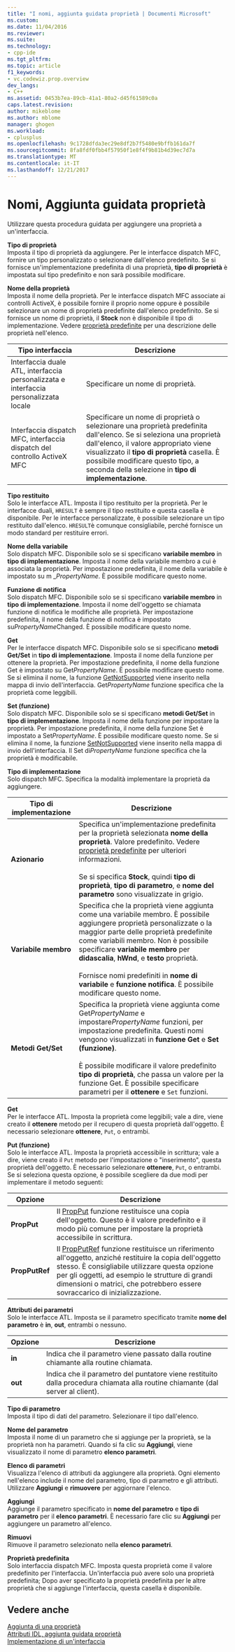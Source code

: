 ```yaml
---
title: "I nomi, aggiunta guidata proprietà | Documenti Microsoft"
ms.custom: 
ms.date: 11/04/2016
ms.reviewer: 
ms.suite: 
ms.technology:
- cpp-ide
ms.tgt_pltfrm: 
ms.topic: article
f1_keywords:
- vc.codewiz.prop.overview
dev_langs:
- C++
ms.assetid: 0453b7ea-89cb-41a1-80a2-d45f61589c0a
caps.latest.revision: 
author: mikeblome
ms.author: mblome
manager: ghogen
ms.workload:
- cplusplus
ms.openlocfilehash: 9c1728dfda3ec29e8df2b7f5480e9bffb161da7f
ms.sourcegitcommit: 8fa8fdf0fbb4f57950f1e8f4f9b81b4d39ec7d7a
ms.translationtype: MT
ms.contentlocale: it-IT
ms.lasthandoff: 12/21/2017
---
```

# <a name="names-add-property-wizard"></a>Nomi, Aggiunta guidata proprietà
Utilizzare questa procedura guidata per aggiungere una proprietà a un'interfaccia.  
  
 **Tipo di proprietà**  
 Imposta il tipo di proprietà da aggiungere. Per le interfacce dispatch MFC, fornire un tipo personalizzato o selezionare dall'elenco predefinito. Se si fornisce un'implementazione predefinita di una proprietà, **tipo di proprietà** è impostata sul tipo predefinito e non sarà possibile modificare.  
  
 **Nome della proprietà**  
 Imposta il nome della proprietà. Per le interfacce dispatch MFC associate ai controlli ActiveX, è possibile fornire il proprio nome oppure è possibile selezionare un nome di proprietà predefinite dall'elenco predefinito. Se si fornisce un nome di proprietà, il **Stock** non è disponibile il tipo di implementazione. Vedere [proprietà predefinite](../ide/stock-properties.md) per una descrizione delle proprietà nell'elenco.  
  
|Tipo interfaccia|Descrizione|  
|--------------------|-----------------|  
|Interfaccia duale ATL, interfaccia personalizzata e interfaccia personalizzata locale|Specificare un nome di proprietà.|  
|Interfaccia dispatch MFC, interfaccia dispatch del controllo ActiveX MFC|Specificare un nome di proprietà o selezionare una proprietà predefinita dall'elenco. Se si seleziona una proprietà dall'elenco, il valore appropriato viene visualizzato il **tipo di proprietà** casella. È possibile modificare questo tipo, a seconda della selezione in **tipo di implementazione**.|  
  
 **Tipo restituito**  
 Solo le interfacce ATL. Imposta il tipo restituito per la proprietà. Per le interfacce duali, `HRESULT` è sempre il tipo restituito e questa casella è disponibile. Per le interfacce personalizzate, è possibile selezionare un tipo restituito dall'elenco. `HRESULT`è comunque consigliabile, perché fornisce un modo standard per restituire errori.  
  
 **Nome della variabile**  
 Solo dispatch MFC. Disponibile solo se si specificano **variabile membro** in **tipo di implementazione**. Imposta il nome della variabile membro a cui è associata la proprietà. Per impostazione predefinita, il nome della variabile è impostato su m _*PropertyName*. È possibile modificare questo nome.  
  
 **Funzione di notifica**  
 Solo dispatch MFC. Disponibile solo se si specificano **variabile membro** in **tipo di implementazione**. Imposta il nome dell'oggetto se chiamata funzione di notifica le modifiche alle proprietà. Per impostazione predefinita, il nome della funzione di notifica è impostato su*PropertyName*Changed. È possibile modificare questo nome.  
  
 **Get**  
 Per le interfacce dispatch MFC. Disponibile solo se si specificano **metodi Get/Set** in **tipo di implementazione**. Imposta il nome della funzione per ottenere la proprietà. Per impostazione predefinita, il nome della funzione Get è impostato su Get*PropertyName*. È possibile modificare questo nome. Se si elimina il nome, la funzione [GetNotSupported](../mfc/reference/colecontrol-class.md#getnotsupported) viene inserito nella mappa di invio dell'interfaccia. Get*PropertyName* funzione specifica che la proprietà come leggibili.  
  
 **Set (funzione)**  
 Solo dispatch MFC. Disponibile solo se si specificano **metodi Get/Set** in **tipo di implementazione**. Imposta il nome della funzione per impostare la proprietà. Per impostazione predefinita, il nome della funzione Set è impostato a Set*PropertyName*. È possibile modificare questo nome. Se si elimina il nome, la funzione [SetNotSupported](../mfc/reference/colecontrol-class.md#setnotsupported) viene inserito nella mappa di invio dell'interfaccia. Il Set di*PropertyName* funzione specifica che la proprietà è modificabile.  
  
 **Tipo di implementazione**  
 Solo dispatch MFC. Specifica la modalità implementare la proprietà da aggiungere.  
  
|Tipo di implementazione|Descrizione|  
|-------------------------|-----------------|  
|**Azionario**|Specifica un'implementazione predefinita per la proprietà selezionata **nome della proprietà**. Valore predefinito. Vedere [proprietà predefinite](../ide/stock-properties.md) per ulteriori informazioni.<br /><br /> Se si specifica **Stock**, quindi **tipo di proprietà**, **tipo di parametro**, e **nome del parametro** sono visualizzate in grigio.|  
|**Variabile membro**|Specifica che la proprietà viene aggiunta come una variabile membro. È possibile aggiungere proprietà personalizzate o la maggior parte delle proprietà predefinite come variabili membro. Non è possibile specificare **variabile membro** per **didascalia**, **hWnd**, e **testo** proprietà.<br /><br /> Fornisce nomi predefiniti in **nome di variabile** e **funzione notifica**. È possibile modificare questo nome.|  
|**Metodi Get/Set**|Specifica la proprietà viene aggiunta come Get*PropertyName* e impostare*PropertyName* funzioni, per impostazione predefinita. Questi nomi vengono visualizzati in **funzione Get** e **Set (funzione)**.<br /><br /> È possibile modificare il valore predefinito **tipo di proprietà**, che passa un valore per la funzione Get. È possibile specificare parametri per il **ottenere** e `Set` funzioni.|  
  
 **Get**  
 Per le interfacce ATL. Imposta la proprietà come leggibili; vale a dire, viene creato il **ottenere** metodo per il recupero di questa proprietà dall'oggetto. È necessario selezionare **ottenere**, `Put`, o entrambi.  
  
 **Put (funzione)**  
 Solo le interfacce ATL. Imposta la proprietà accessibile in scrittura; vale a dire, viene creato il `Put` metodo per l'impostazione o "inserimento", questa proprietà dell'oggetto. È necessario selezionare **ottenere**, `Put`, o entrambi. Se si seleziona questa opzione, è possibile scegliere da due modi per implementare il metodo seguenti:  
  
|Opzione|Descrizione|  
|------------|-----------------|  
|**PropPut**|Il [PropPut](../windows/propput.md) funzione restituisce una copia dell'oggetto. Questo è il valore predefinito e il modo più comune per impostare la proprietà accessibile in scrittura.|  
|**PropPutRef**|Il [PropPutRef](../windows/propputref.md) funzione restituisce un riferimento all'oggetto, anziché restituire la copia dell'oggetto stesso. È consigliabile utilizzare questa opzione per gli oggetti, ad esempio le strutture di grandi dimensioni o matrici, che potrebbero essere sovraccarico di inizializzazione.|  
  
 **Attributi dei parametri**  
 Solo le interfacce ATL. Imposta se il parametro specificato tramite **nome del parametro** è **in**, **out**, entrambi o nessuno.  
  
|Opzione|Descrizione|  
|------------|-----------------|  
|**in**|Indica che il parametro viene passato dalla routine chiamante alla routine chiamata.|  
|**out**|Indica che il parametro del puntatore viene restituito dalla procedura chiamata alla routine chiamante (dal server al client).|  
  
 **Tipo di parametro**  
 Imposta il tipo di dati del parametro. Selezionare il tipo dall'elenco.  
  
 **Nome del parametro**  
 Imposta il nome di un parametro che si aggiunge per la proprietà, se la proprietà non ha parametri. Quando si fa clic su **Aggiungi**, viene visualizzato il nome di parametro **elenco parametri**.  
  
 **Elenco di parametri**  
 Visualizza l'elenco di attributi da aggiungere alla proprietà. Ogni elemento nell'elenco include il nome del parametro, tipo di parametro e gli attributi. Utilizzare **Aggiungi** e **rimuovere** per aggiornare l'elenco.  
  
 **Aggiungi**  
 Aggiunge il parametro specificato in **nome del parametro** e **tipo di parametro** per il **elenco parametri**. È necessario fare clic su **Aggiungi** per aggiungere un parametro all'elenco.  
  
 **Rimuovi**  
 Rimuove il parametro selezionato nella **elenco parametri**.  
  
 **Proprietà predefinita**  
 Solo interfaccia dispatch MFC. Imposta questa proprietà come il valore predefinito per l'interfaccia. Un'interfaccia può avere solo una proprietà predefinita; Dopo aver specificato la proprietà predefinita per le altre proprietà che si aggiunge l'interfaccia, questa casella è disponibile.  
  
## <a name="see-also"></a>Vedere anche  
 [Aggiunta di una proprietà](../ide/adding-a-property-visual-cpp.md)   
 [Attributi IDL, aggiunta guidata proprietà](../ide/idl-attributes-add-property-wizard.md)   
 [Implementazione di un'interfaccia](../ide/implementing-an-interface-visual-cpp.md)